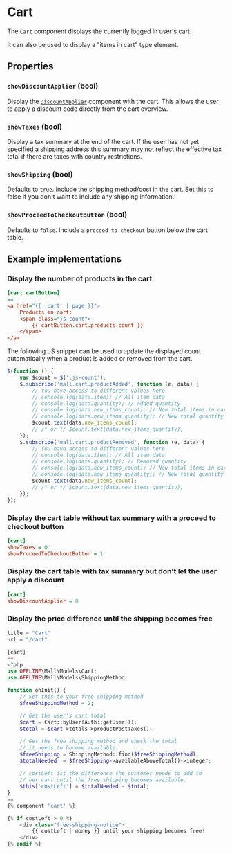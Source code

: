 # Cart

The `Cart` component displays the currently logged in user's cart.

It can also be used to display a "items in cart" type element.

## Properties

### `showDiscountApplier` (bool)

Display the [`DiscountApplier`](./discount-applier.md) component with the cart. This allows the user to apply a 
discount code directly from the cart overview.


### `showTaxes` (bool)

Display a tax summary at the end of the cart. If the user has not yet specified a shipping address this summary may 
not reflect the effective tax total if there are taxes with country restrictions.

### `showShipping` (bool)

Defaults to `true`. Include the shipping method/cost in the cart. Set this to false
if you don't want to include any shipping information.

### `showProceedToCheckoutButton` (bool)

Defaults to `false`. Include a `proceed to checkout` button below the cart
table.


## Example implementations

### Display the number of products in the cart

```ini
[cart cartButton]
==
<a href="{{ 'cart' | page }}">
    Products in cart:
    <span class="js-count">
        {{ cartButton.cart.products.count }}
    </span>
</a>
```

The following JS snippet can be used to update the displayed count
automatically when a product is added or removed from the cart.

```js
$(function () {
    var $count = $('.js-count');
    $.subscribe('mall.cart.productAdded', function (e, data) {
        // You have access to different values here.
        // console.log(data.item); // All item data
        // console.log(data.quantity); // Added quantity
        // console.log(data.new_items_count); // New total items in cart
        // console.log(data.new_items_quantity); // New total quantity of items in cart
        $count.text(data.new_items_count);
        // /* or */ $count.text(data.new_items_quantity);
    });
    $.subscribe('mall.cart.productRemoved', function (e, data) {
        // You have access to different values here.
        // console.log(data.item); // All item data
        // console.log(data.quantity); // Removed quantity
        // console.log(data.new_items_count); // New total items in cart
        // console.log(data.new_items_quantity); // New total quantity of items in cart
        $count.text(data.new_items_count);
        // /* or */ $count.text(data.new_items_quantity);
    });
});
```

### Display the cart table without tax summary with a proceed to checkout button

```ini
[cart]
showTaxes = 0
showProceedToCheckoutButton = 1
```

### Display the cart table with tax summary but don't let the user apply a discount 

```ini
[cart]
showDiscountApplier = 0
```

### Display the price difference until the shipping becomes free

```php
title = "Cart"
url = "/cart"

[cart]
==
<?php
use OFFLINE\Mall\Models\Cart;
use OFFLINE\Mall\Models\ShippingMethod;

function onInit() {
    // Set this to your free shipping method
    $freeShippingMethod = 2;
    
    // Get the user's cart total
    $cart = Cart::byUser(Auth::getUser());
    $total = $cart->totals->productPostTaxes();

    // Get the free shipping method and check the total
    // it needs to become available.
    $freeShipping = ShippingMethod::find($freeShippingMethod);
    $totalNeeded  = $freeShipping->availableAboveTotal()->integer;
    
    // costLeft ist the difference the customer needs to add to
    // her cart until the free shipping becomes available.
    $this['costLeft'] = $totalNeeded - $total;
}
==
{% component 'cart' %}

{% if costLeft > 0 %}
    <div class="free-shipping-notice">
        {{ costLeft | money }} until your shipping becomes free!
    </div>
{% endif %}
```